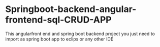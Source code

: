 # Springboot-backend-angular-frontend-sql-CRUD-APP
This angularfront end and spring boot backend project you just need to import as spring boot app to eclips or any other IDE
